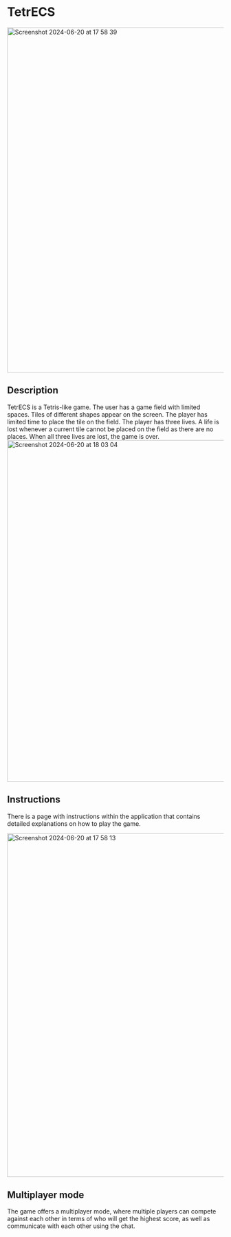 # TetrECS

<img width="800" alt="Screenshot 2024-06-20 at 17 58 39" src="https://github.com/Cyber-Var/TetrECS/assets/58626516/6fcb1c08-ad69-4f99-a07b-9e329a7fbf30">

## Description

TetrECS is a Tetris-like game. The user has a game field with limited spaces. Tiles of different shapes appear on the screen. The player has limited time to place the tile on the field. 
The player has three lives. A life is lost whenever a current tile cannot be placed on the field as there are no places. When all three lives are lost, the game is over.
<img width="792" alt="Screenshot 2024-06-20 at 18 03 04" src="https://github.com/Cyber-Var/TetrECS/assets/58626516/e072e125-d568-49bd-a6ce-1f2e3a4dbbda">

## Instructions

There is a page with instructions within the application that contains detailed explanations on how to play the game.

<img width="797" alt="Screenshot 2024-06-20 at 17 58 13" src="https://github.com/Cyber-Var/TetrECS/assets/58626516/14d4eb9f-969f-491c-b304-41238e6d7b76">

## Multiplayer mode

The game offers a multiplayer mode, where multiple players can compete against each other in terms of who will get the highest score, as well as communicate with each other using the chat.
